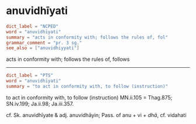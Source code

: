 # anuvidhīyati

``` toml
dict_label = "NCPED"
word = "anuvidhīyati"
summary = "acts in conformity with; follows the rules of, fol"
grammar_comment = "pr. 3 sg."
see_also = ["anuvidhiyyati"]
```

acts in conformity with; follows the rules of, follows

--------------------

``` toml
dict_label = "PTS"
word = "anuvidhīyati"
summary = "to act in conformity with, to follow (instruction)"
```

to act in conformity with, to follow (instruction) MN.ii.105 = Thag.875; SN.iv.199; Ja.ii.98; Ja.iii.357.

cf. Sk. anuvidhīyate & adj. anuvidhāyin; Pass. of anu \+ vi \+ *dhā*, cf. vidahati

